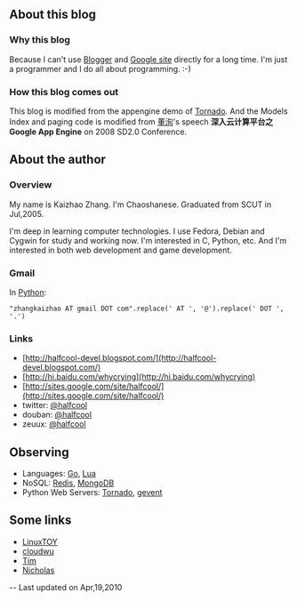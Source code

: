 About this blog
---------------

### Why this blog

Because I can't use [Blogger](http://halfcool-devel.blogspot.com/)
and [Google site](http://sites.google.com/site/halfcool/)
directly for a long time.
I'm just a programmer and I do all about programming. :-)

### How this blog comes out

This blog is modified from the appengine demo of
[Tornado](http://github.com/facebook/tornado).
And the Models Index and paging code is modified
from [董洵](http://www.alexdong.com/)'s speech
**深入云计算平台之Google App Engine**
on 2008 SD2.0 Conference.

About the author
----------------

### Overview

My name is Kaizhao Zhang.
I'm Chaoshanese.
Graduated from SCUT in Jul,2005.

I'm deep in learning computer technologies.
I use Fedora, Debian and Cygwin for study and working now.
I'm interested in C, Python, etc.
And I'm interested in both web development and game development.

### Gmail

In [Python](http://www.python.org/):

    "zhangkaizhao AT gmail DOT com".replace(' AT ', '@').replace(' DOT ', '.')

### Links

  * [http://halfcool-devel.blogspot.com/](http://halfcool-devel.blogspot.com/)
  * [http://hi.baidu.com/whycrying](http://hi.baidu.com/whycrying)
  * [http://sites.google.com/site/halfcool/](http://sites.google.com/site/halfcool/)
  * twitter: [@halfcool](http://twitter.com/halfcool)
  * douban: [@halfcool](http://www.douban.com/people/halfcool/)
  * zeuux: [@halfcool](http://www.zeuux.com/friend/user/halfcool/)

Observing
---------

  * Languages: [Go](http://golang.org/), [Lua](http://www.lua.org/)
  * NoSQL: [Redis](http://code.google.com/p/redis), [MongoDB](http://www.mongodb.org/)
  * Python Web Servers: [Tornado](http://github.com/facebook/tornado), [gevent](http://bitbucket.org/denis/gevent/)

Some links
----------

  * [LinuxTOY](http://linuxtoy.org/)
  * [cloudwu](http://blog.codingnow.com/)
  * [Tim](http://timyang.net/)
  * [Nicholas](http://nichol.as/)

--
Last updated on Apr,19,2010
